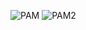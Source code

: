 ![PAM](https://github.com/GemaRamadhan20/056_RestAPI/assets/115620069/052b2692-dc87-45ac-9d93-9bb8c1dcc4fd)
![PAM2](https://github.com/GemaRamadhan20/056_RestAPI/assets/115620069/0928296d-5f1f-4504-9917-20b8f9b97a71)
